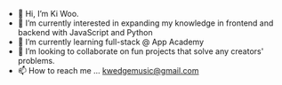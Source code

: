 

- 👋 Hi, I’m Ki Woo.
- 👀 I’m currently interested in expanding my knowledge in frontend and backend with JavaScript and Python
- 🌱 I’m currently learning full-stack @ App Academy
- 💞️ I’m looking to collaborate on fun projects that solve any creators' problems.
- 📫 How to reach me ...  kwedgemusic@gmail.com





<!---
kiwookim/kiwookim is a ✨ special ✨ repository because its `README.md` (this file) appears on your GitHub profile.
You can click the Preview link to take a look at your changes.
--->
